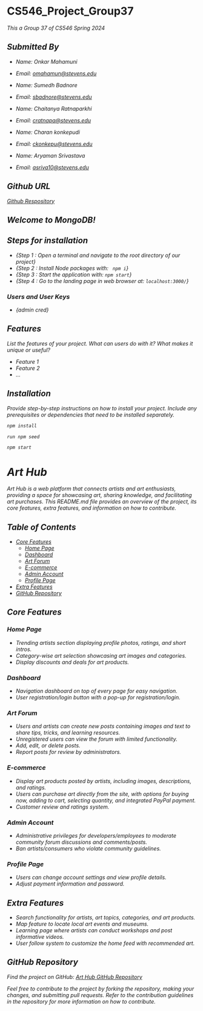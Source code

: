 # CS546_Project_Group37
<p><em><em>This a Group 37 of CS546 Spring 2024</em><br>


## Submitted By

- Name: Onkar Mahamuni
- Email: omahamun@stevens.edu

- Name: Sumedh Badnore
- Email: sbadnore@stevens.edu

- Name: Chaitanya Ratnaparkhi
- Email: cratnapa@stevens.edu 

- Name: Charan konkepudi
- Email: ckonkepu@stevens.edu

- Name: Aryaman Srivastava
- Email: asriva10@stevens.edu

## Github URL

[Github Respository](https://github.com/Onkar2706/CS546_Project_Group37.git)

## Welcome to MongoDB!

## Steps for installation
- {Step 1 : Open a terminal and navigate to the root directory of our project}
- {Step 2 : Install Node packages with: ``` npm i```}
- {Step 3 : Start the application with: `npm start`}
- {Step 4 : Go to the landing page in web browser at: `localhost:3000/`}



### Users and User Keys 
- {admin cred}


## Features

List the features of your project. What can users do with it? What makes it unique or useful?

- Feature 1
- Feature 2
- ...

## Installation

Provide step-by-step instructions on how to install your project. Include any prerequisites or dependencies that need to be installed separately.

```bash
npm install
```


```bash
run npm seed
```

```bash
npm start
```



# Art Hub

Art Hub is a web platform that connects artists and art enthusiasts, providing a space for showcasing art, sharing knowledge, and facilitating art purchases. This README.md file provides an overview of the project, its core features, extra features, and information on how to contribute.

## Table of Contents

- [Core Features](#core-features)
  - [Home Page](#home-page)
  - [Dashboard](#dashboard)
  - [Art Forum](#art-forum)
  - [E-commerce](#e-commerce)
  - [Admin Account](#admin-account)
  - [Profile Page](#profile-page)
- [Extra Features](#extra-features)
- [GitHub Repository](#github-repository)

## Core Features

### Home Page

- Trending artists section displaying profile photos, ratings, and short intros.
- Category-wise art selection showcasing art images and categories.
- Display discounts and deals for art products.

### Dashboard

- Navigation dashboard on top of every page for easy navigation.
- User registration/login button with a pop-up for registration/login.

### Art Forum

- Users and artists can create new posts containing images and text to share tips, tricks, and learning resources.
- Unregistered users can view the forum with limited functionality.
- Add, edit, or delete posts.
- Report posts for review by administrators.

### E-commerce

- Display art products posted by artists, including images, descriptions, and ratings.
- Users can purchase art directly from the site, with options for buying now, adding to cart, selecting quantity, and integrated PayPal payment.
- Customer review and ratings system.

### Admin Account

- Administrative privileges for developers/employees to moderate community forum discussions and comments/posts.
- Ban artists/consumers who violate community guidelines.

### Profile Page

- Users can change account settings and view profile details.
- Adjust payment information and password.

## Extra Features

- Search functionality for artists, art topics, categories, and art products.
- Map feature to locate local art events and museums.
- Learning page where artists can conduct workshops and post informative videos.
- User follow system to customize the home feed with recommended art.

## GitHub Repository

Find the project on GitHub: [Art Hub GitHub Repository](https://github.com/Onkar2706/CS546_Project_Group37)

Feel free to contribute to the project by forking the repository, making your changes, and submitting pull requests. Refer to the contribution guidelines in the repository for more information on how to contribute.



